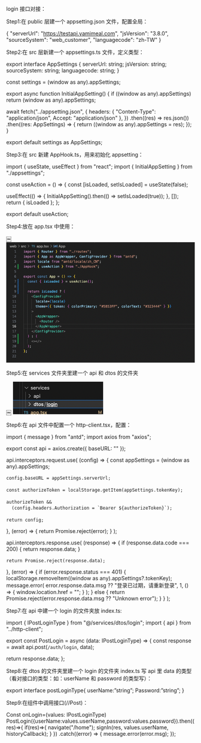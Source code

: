 login 接口对接：

Step1:在 public 层建一个 appsetting.json 文件，配置全局：

{
"serverUrl": "https://testapi.yamimeal.com",
"jsVersion": "3.8.0",
"sourceSystem": "web_customer",
"languagecode": "zh-TW"
}

Step2:在 src 层新建一个 appsettings.ts 文件，定义类型：

export interface AppSettings {
serverUrl: string;
jsVersion: string;
sourceSystem: string;
languagecode: string;
}

const settings = (window as any).appSettings;

export async function InitialAppSetting() {
if ((window as any).appSettings) return (window as any).appSettings;

await fetch("../appsetting.json", {
headers: { "Content-Type": "application/json", Accept: "application/json" },
})
.then((res) => res.json())
.then((res: AppSettings) => {
return ((window as any).appSettings = res);
});
}

export default settings as AppSettings;

Step3:在 src 新建 AppHook.ts，用来初始化 appsetting：

import { useState, useEffect } from "react";
import { InitialAppSetting } from "./appsettings";

const useAction = () => {
const [isLoaded, setIsLoaded] = useState<boolean>(false);

useEffect(() => {
InitialAppSetting().then(() => setIsLoaded(true));
}, []);
return { isLoaded };
};

export default useAction;

Step4:放在 app.tsx 中使用：

￼
![Alt text](<Web src T$ app.tox tei App.png>)

Step5:在 services 文件夹里建一个 api 和 dtos 的文件夹

￼
![Alt text](services.png)

Step6:在 api 文件中配置一个 http-client.tsx，配置：

import { message } from "antd";
import axios from "axios";

export const api = axios.create({ baseURL: "" });

api.interceptors.request.use(
(config) => {
const appSettings = (window as any).appSettings;

    config.baseURL = appSettings.serverUrl;

    const authorizeToken = localStorage.getItem(appSettings.tokenKey);

    authorizeToken &&
      (config.headers.Authorization = `Bearer ${authorizeToken}`);

    return config;

},
(error) => {
return Promise.reject(error);
}
);

api.interceptors.response.use(
(response) => {
if (response.data.code === 200) {
return response.data;
}

    return Promise.reject(response.data);

},
(error) => {
if (error.response.status === 401) {
localStorage.removeItem((window as any).appSettings?.tokenKey);
message.error(
error.response.data.msg ?? "登录已过期，请重新登录",
1,
() => {
window.location.href = "";
}
);
} else {
return Promise.reject(error.response.data.msg ?? "Unknown error");
}
}
);

Step7:在 api 中建一个 login 的文件夹放 index.ts:

import { IPostLoginType } from "@/services/dtos/login";
import { api } from "../http-client";

export const PostLogin = async (data: IPostLoginType) => {
const response = await api.post<string>(`/auth/login`, data);

return response.data;
};

Step8:在 dtos 的文件夹里建一个 login 的文件夹 index.ts 写 api 里 data 的类型（看对接口的类型：如：userName 和 password 的类型写）：

export interface postLoginType{
userName:”string”;
Password:”string”;
}

Step9:在组件中调用接口(//Post)：

Const onLogin=(values: IPostLoginType)
PostLogin({userName:values.userName,password:values.password}).then((res)=>{
if(res)=>{
navigate("/home");
signIn(res, values.userName, historyCallback);
}
})
.catch((error) => {
message.error(error.msg);
});
